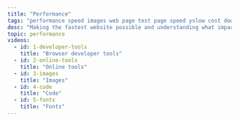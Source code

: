 ```yaml
---
title: "Performance"
tags: "performance speed images web page test page speed yslow cost download time mobile friendly validation"
desc: "Making the fastest website possible and understanding what impacts the speed of your website."
topic: performance
videos:
  - id: 1-developer-tools
    title: "Browser developer tools"
  - id: 2-online-tools
    title: "Online tools"
  - id: 3-images
    title: "Images"
  - id: 4-code
    title: "Code"
  - id: 5-fonts
    title: "Fonts"
---
```

